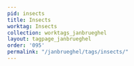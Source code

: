 ```yaml
---
pid: insects
title: Insects
worktag: Insects
collection: worktags_janbrueghel
layout: tagpage_janbrueghel
order: '095'
permalink: "/janbrueghel/tags/insects/"
---
```

